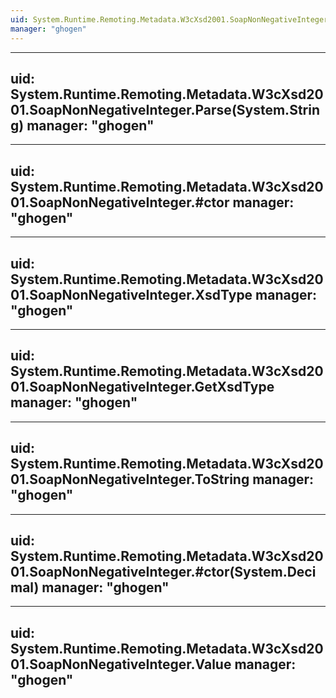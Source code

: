 ```yaml
---
uid: System.Runtime.Remoting.Metadata.W3cXsd2001.SoapNonNegativeInteger
manager: "ghogen"
---
```


---
uid: System.Runtime.Remoting.Metadata.W3cXsd2001.SoapNonNegativeInteger.Parse(System.String)
manager: "ghogen"
---

---
uid: System.Runtime.Remoting.Metadata.W3cXsd2001.SoapNonNegativeInteger.#ctor
manager: "ghogen"
---

---
uid: System.Runtime.Remoting.Metadata.W3cXsd2001.SoapNonNegativeInteger.XsdType
manager: "ghogen"
---

---
uid: System.Runtime.Remoting.Metadata.W3cXsd2001.SoapNonNegativeInteger.GetXsdType
manager: "ghogen"
---

---
uid: System.Runtime.Remoting.Metadata.W3cXsd2001.SoapNonNegativeInteger.ToString
manager: "ghogen"
---

---
uid: System.Runtime.Remoting.Metadata.W3cXsd2001.SoapNonNegativeInteger.#ctor(System.Decimal)
manager: "ghogen"
---

---
uid: System.Runtime.Remoting.Metadata.W3cXsd2001.SoapNonNegativeInteger.Value
manager: "ghogen"
---

